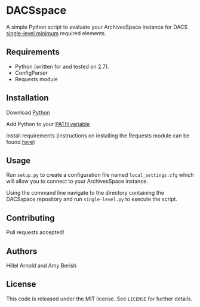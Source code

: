 # DACSspace

A simple Python script to evaluate your ArchivesSpace instance for DACS [single-level minimum](http://www2.archivists.org/standards/DACS/part_I/chapter_1) required elements. 

## Requirements

*   Python (written for and tested on 2.7).
*   ConfigParser
*   Requests module

## Installation

Download [Python](https://www.python.org/downloads/)

Add Python to your [PATH variable](https://docs.python.org/2/using/windows.html)

Install requirements (instructions on installing the Requests module can be found [here](http://docs.python-requests.org/en/master/user/install/))

## Usage

Run `setup.py` to create a configuration file named `local_settings.cfg` which will allow you to connect to your ArchivesSpace instance.

Using the command line navigate to the directory containing the DACSspace repository and run `single-level.py` to execute the script.



## Contributing

Pull requests accepted!

## Authors

Hillel Arnold and Amy Berish

## License

This code is released under the MIT license. See `LICENSE` for further details.